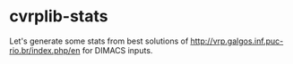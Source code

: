 # cvrplib-stats
Let's generate some stats from best solutions of http://vrp.galgos.inf.puc-rio.br/index.php/en for DIMACS inputs.
